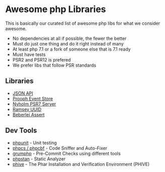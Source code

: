 # Awesome php Libraries

This is basically our curated list of awesome php libs for what we consider awesome.

  * No dependencies at all if possible, the fewer the better
  * Must do just one thing and do it right instead of many
  * At least php 7.1 or a fork of someone else that is 7.1 ready
  * Must have tests
  * PSR2 and PSR12 is prefered
  * We prefer libs that follow PSR standards

## Libraries

  * [JSON API](https://github.com/json-api-php/json-api)
  * [Prooph Event Store](https://github.com/prooph/event-store)
  * [Nyholm PSR7 Server](https://github.com/Nyholm/psr7-server)
  * [Ramsey UUID](https://github.com/ramsey/uuid)
  * [Beberlei Assert](https://github.com/beberlei/assert)

## Dev Tools

  * [phpunit](https://github.com/sebastianbergmann/phpunit) - Unit testing
  * [phpcs / phpcbf](https://github.com/squizlabs/PHP_CodeSniffer) - Code Sniffer and Auto-Fixer
  * [grumphp](https://github.com/phpro/grumphp) - Pre-Commit Checks using different tools
  * [phpstan](https://github.com/phpstan/phpstan) - Static Analyzer
  * [phive](https://github.com/phar-io/phive) - The Phar Installation and Verification Environment (PHIVE) 

